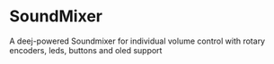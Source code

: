 # SoundMixer
A deej-powered Soundmixer for individual volume control with rotary encoders, leds, buttons and oled support
